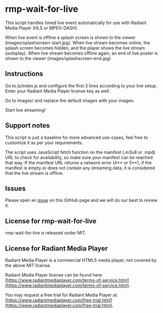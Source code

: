 # rmp-wait-for-live

This script handles timed live event automatically for use with Radiant Media Player (HLS or MPEG-DASH).

When live event is offline a splash screen is shown to the viewer (images/splashscreen-start.jpg).
When live stream becomes online, the splash screen becomes hidden, and the player shows the live stream (autoplay).
When live stream becomes offline again, an end of live poster is shown to the viewer (images/splashscreen-end.jpg)

## Instructions

Go to js/index.js and configure the first 3 lines according to your live setup. Enter your Radiant Media Player license key as well.

Go to images/ and replace the default images with your images.

Start live streaming!

## Support notes

This script is just a baseline for more advanced use-cases, feel free to customize it as per your requirements.

The script uses JavaScript fetch function on the manifest (.m3u8 or .mpd) URL to check for availability, so make sure your manifest can be reached that way.
If the manifest URL returns a network error (4** or 5**), if the manifest is empty or does not contain any streaming data, it is considered that the live stream is offline.

## Issues

Please open an [issue](https://github.com/radiantmediaplayer/rmp-wait-for-live/issues) on this GitHub page and we will do our best to review it.

## License for rmp-wait-for-live

rmp-wait-for-live is released under MIT.

## License for Radiant Media Player

Radiant Media Player is a commercial HTML5 media player, not covered by the above MIT license.

Radiant Media Player license can be found here: [https://www.radiantmediaplayer.com/terms-of-service.html](https://www.radiantmediaplayer.com/terms-of-service.html).

You may request a free trial for Radiant Media Player at: [https://www.radiantmediaplayer.com/free-trial.html](https://www.radiantmediaplayer.com/free-trial.html).
